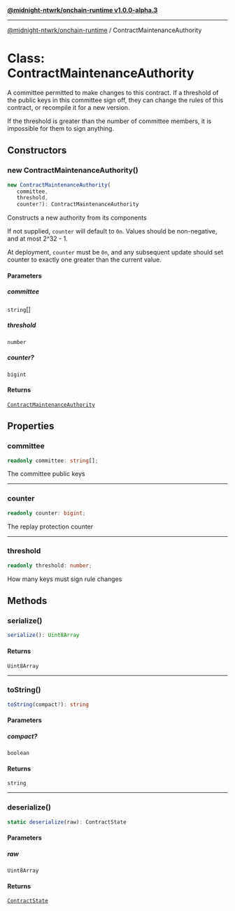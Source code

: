 [**@midnight-ntwrk/onchain-runtime v1.0.0-alpha.3**](../README.md)

***

[@midnight-ntwrk/onchain-runtime](../globals.md) / ContractMaintenanceAuthority

# Class: ContractMaintenanceAuthority

A committee permitted to make changes to this contract. If a threshold of
the public keys in this committee sign off, they can change the rules of
this contract, or recompile it for a new version.

If the threshold is greater than the number of committee members, it is
impossible for them to sign anything.

## Constructors

### new ContractMaintenanceAuthority()

```ts
new ContractMaintenanceAuthority(
   committee, 
   threshold, 
   counter?): ContractMaintenanceAuthority
```

Constructs a new authority from its components

If not supplied, `counter` will default to `0n`. Values should be
non-negative, and at most 2^32 - 1.

At deployment, `counter` must be `0n`, and any subsequent update should
set counter to exactly one greater than the current value.

#### Parameters

##### committee

`string`[]

##### threshold

`number`

##### counter?

`bigint`

#### Returns

[`ContractMaintenanceAuthority`](ContractMaintenanceAuthority.md)

## Properties

### committee

```ts
readonly committee: string[];
```

The committee public keys

***

### counter

```ts
readonly counter: bigint;
```

The replay protection counter

***

### threshold

```ts
readonly threshold: number;
```

How many keys must sign rule changes

## Methods

### serialize()

```ts
serialize(): Uint8Array
```

#### Returns

`Uint8Array`

***

### toString()

```ts
toString(compact?): string
```

#### Parameters

##### compact?

`boolean`

#### Returns

`string`

***

### deserialize()

```ts
static deserialize(raw): ContractState
```

#### Parameters

##### raw

`Uint8Array`

#### Returns

[`ContractState`](ContractState.md)
